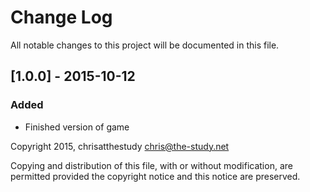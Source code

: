 # Change Log
All notable changes to this project will be documented in this file.

## [1.0.0] - 2015-10-12
### Added
- Finished version of game

Copyright 2015, chrisatthestudy <chris@the-study.net>

Copying and distribution of this file, with or without modification, are
permitted provided the copyright notice and this notice are preserved.
